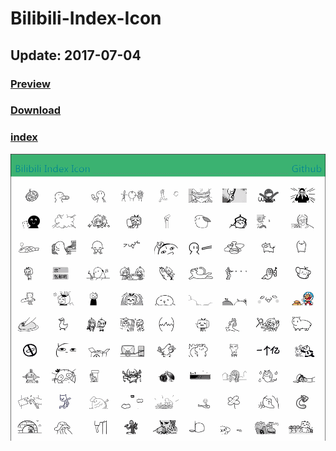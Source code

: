 # Bilibili-Index-Icon

## Update: 2017-07-04

### [Preview](https://maijz128.github.io/bilibili-index-icon/)

### [Download](https://github.com/maijz128/bilibili-index-icon/archive/icon.zip)

### [index](https://www.bilibili.com/index/index-icon.json)

![image](https://github.com/maijz128/bilibili-index-icon/raw/master/GIF.gif)
